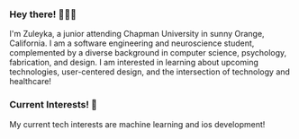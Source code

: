 ### Hey there! 👋🏼✨ 

I'm Zuleyka, a junior attending Chapman University in sunny Orange, California. I am a software engineering and neuroscience student, complemented by a diverse background in computer science, psychology, fabrication, and design. I am interested in learning about upcoming technologies, user-centered design, and the intersection of technology and healthcare! 

### Current Interests! 🌟 
My current tech interests are machine learning and ios development! 
